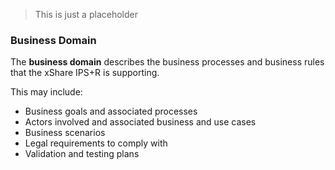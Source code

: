   <blockquote class="note">
    <p>This is just a placeholder</p>
  </blockquote>


### Business Domain


The **business domain** describes the business processes and business rules that the xShare IPS+R is supporting.

This may include:
* Business goals and associated processes
* Actors involved and associated business and use cases
* Business scenarios
* Legal requirements to comply with
* Validation and testing plans
